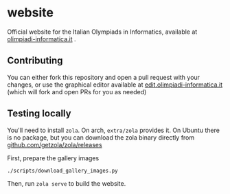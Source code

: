 # website
Official website for the Italian Olympiads in Informatics, available at [olimpiadi-informatica.it](https://olimpiadi-informatica.it)
.
## Contributing
You can either fork this repository and open a pull request with your changes, or use the graphical editor available at [edit.olimpiadi-informatica.it](https://edit.olimpiadi-informatica.it) (which will fork and open PRs for you as needed)

## Testing locally

You'll need to install `zola`. On arch, `extra/zola` provides it. On Ubuntu there is no package, but you can download the zola binary directly from [github.com/getzola/zola/releases](https://github.com/getzola/zola/releases)

First, prepare the gallery images
```
./scripts/download_gallery_images.py
```

Then, run `zola serve` to build the website.

